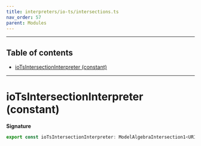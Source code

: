 ```yaml
---
title: interpreters/io-ts/intersections.ts
nav_order: 57
parent: Modules
---
```


---

<h2 class="text-delta">Table of contents</h2>

- [ioTsIntersectionInterpreter (constant)](#iotsintersectioninterpreter-constant)

---

# ioTsIntersectionInterpreter (constant)

**Signature**

```ts
export const ioTsIntersectionInterpreter: ModelAlgebraIntersection1<URI> = ...
```
